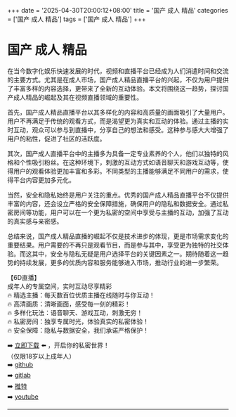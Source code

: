 +++
date = '2025-04-30T20:00:12+08:00'
title = '国产 成人 精品'
categories = ['国产 成人 精品']
tags = ['国产 成人 精品']
+++

# 国产 成人 精品

在当今数字化娱乐快速发展的时代，视频和直播平台已经成为人们消遣时间和交流的主要方式。尤其是在成人市场，国产成人精品直播平台的兴起，不仅为用户提供了丰富多样的内容选择，更带来了全新的互动体验。本文将围绕这一趋势，探讨国产成人精品的崛起及其在视频直播领域的重要性。

首先，国产成人精品直播平台以其多样化的内容和高质量的画面吸引了大量用户。用户不再满足于传统的观看方式，而是渴望更为真实和互动的体验。通过主播的实时互动，观众可以参与到直播中，分享自己的想法和感受。这种参与感大大增强了用户的粘性，促进了社区的活跃度。

其次，国产成人直播平台中的主播多为具备一定专业素养的个人，他们以独特的风格和个性吸引粉丝。在这种环境下，刺激的互动方式如语音聊天和游戏互动等，使得用户的观看体验更加丰富和多彩。不同类型的主播能够满足不同用户的需求，使得平台内容更加多元化。

当然，安全和隐私始终是用户关注的重点。优秀的国产成人精品直播平台不仅提供丰富的内容，还会设立严格的安全保障措施，确保用户的隐私和数据安全。通过私密房间等功能，用户可以在一个更为私密的空间中享受与主播的互动，加强了互动的真实感与亲密感。

总结来说，国产成人精品直播的崛起不仅是技术进步的体现，更是市场需求变化的重要结果。用户需要的不再只是观看节目，而是参与其中，享受更为独特的社交体验。而这其中，安全与隐私无疑是用户选择平台的关键因素之一。期待随着这一趋势的持续发展，更多的优质内容和服务能够进入市场，推动行业的进一步繁荣。

【6D直播】  
成年人的专属空间，实时互动尽享精彩  
🔥 精选主播：每天数百位优质主播在线随时与你互动！  
🔥 高清画质：清晰画面，感受每一刻的精彩！  
🔥 多样化玩法：语音聊天、游戏互动，刺激无穷！  
🔥 私密房间：独享专属时光，体验真实的私密体验！  
🔥 安全保障：隐私与数据安全，我们承诺严格保护！  

➡️ [立即下载](https://down123.s3.ap-east-1.amazonaws.com/down/down.html?channelCode=blog) ⬅️ ，开启你的私密世界！  
（仅限18岁以上成年人）  
➡️ [github](https://aldult-live.github.io/)  
➡️ [gitlab](https://seo-09598d.gitlab.io/)  
➡️ [推特](https://x.com/wegame33)  
➡️ [youtube](https://www.youtube.com/@6Dlive)  

---
